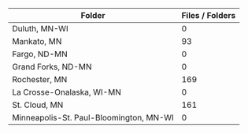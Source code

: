 | Folder                                  |   Files / Folders |
|-----------------------------------------|-------------------|
| Duluth, MN-WI                           |                 0 |
| Mankato, MN                             |                93 |
| Fargo, ND-MN                            |                 0 |
| Grand Forks, ND-MN                      |                 0 |
| Rochester, MN                           |               169 |
| La Crosse-Onalaska, WI-MN               |                 0 |
| St. Cloud, MN                           |               161 |
| Minneapolis-St. Paul-Bloomington, MN-WI |                 0 |